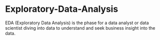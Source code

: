 # Exploratory-Data-Analysis
EDA (Exploratory Data Analysis) is the phase for a data analyst or data scientist diving into data to understand and seek business insight into the data.
